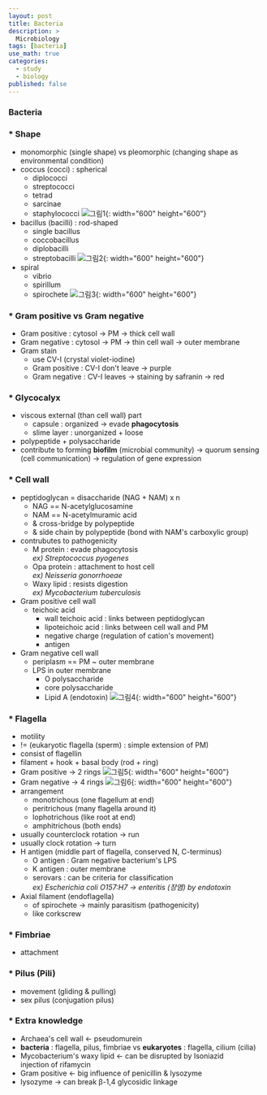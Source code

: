 ```yaml
---
layout: post
title: Bacteria
description: >
  Microbiology
tags: [bacteria]
use_math: true
categories:
  - study
  - biology
published: false
---
```

### Bacteria

### * Shape
* monomorphic (single shape) vs pleomorphic (changing shape as environmental condition)
* coccus (cocci) : spherical
  * diplococci
  * streptococci
  * tetrad
  * sarcinae
  * staphylococci
  ![그림1](https://github.com/hyun-jin891/hyun-jin891.github.io/blob/master/assets/img/16.PNG?raw=true){: width="600" height="600"}
* bacillus (bacilli) : rod-shaped
  * single bacillus
  * coccobacillus
  * diplobacilli
  * streptobacilli
  ![그림2](https://github.com/hyun-jin891/hyun-jin891.github.io/blob/master/assets/img/17.PNG?raw=true){: width="600" height="600"}
* spiral
  * vibrio
  * spirillum
  * spirochete
  ![그림3](https://github.com/hyun-jin891/hyun-jin891.github.io/blob/master/assets/img/18.PNG?raw=true){: width="600" height="600"}

### * Gram positive vs Gram negative
* Gram positive : cytosol → PM → thick cell wall
* Gram negative : cytosol → PM → thin cell wall → outer membrane
* Gram stain
  * use CV-I (crystal violet-iodine)
  * Gram positive : CV-I don't leave → purple
  * Gram negative : CV-I leaves → staining by safranin → red

### * Glycocalyx
* viscous external (than cell wall) part
  * capsule : organized → evade **phagocytosis**
  * slime layer : unorganized + loose
* polypeptide + polysaccharide
* contribute to forming **biofilm** (microbial community) → quorum sensing (cell communication) → regulation of gene expression

### * Cell wall
* peptidoglycan = disaccharide (NAG + NAM) x n
  * NAG == N-acetylglucosamine
  * NAM == N-acetylmuramic acid
  * & cross-bridge by polypeptide
  * & side chain by polypeptide (bond with NAM's carboxylic group)
* contrubutes to pathogenicity
  * M protein : evade phagocytosis <br>
  *ex) Streptococcus pyogenes*
  * Opa protein : attachment to host cell <br>
  *ex) Neisseria gonorrhoeae*
  * Waxy lipid : resists digestion <br>
  *ex) Mycobacterium tuberculosis*
* Gram positive cell wall
  * teichoic acid
    * wall teichoic acid : links between peptidoglycan
    * lipoteichoic acid : links between cell wall and PM
    * negative charge (regulation of cation's movement)
    * antigen
* Gram negative cell wall
  * periplasm == PM ~ outer membrane
  * LPS in outer membrane
    * O polysaccharide
    * core polysaccharide
    * Lipid A (endotoxin)
    ![그림4](https://github.com/hyun-jin891/hyun-jin891.github.io/blob/master/assets/img/21.PNG?raw=true){: width="600" height="600"}


### * Flagella
* motility
* != (eukaryotic flagella (sperm) : simple extension of PM)
* consist of flagellin
* filament + hook + basal body (rod + ring)
* Gram positive → 2 rings
  ![그림5](https://github.com/hyun-jin891/hyun-jin891.github.io/blob/master/assets/img/19.PNG?raw=true){: width="600" height="600"}
* Gram negative → 4 rings
  ![그림6](https://github.com/hyun-jin891/hyun-jin891.github.io/blob/master/assets/img/20.PNG?raw=true){: width="600" height="600"}
* arrangement
  * monotrichous (one flagellum at end)
  * peritrichous (many flagella around it)
  * lophotrichous (like root at end)
  * amphitrichous (both ends)
* usually counterclock rotation → run
* usually clock rotation → turn
* H antigen (middle part of flagella, conserved N, C-terminus)
  * O antigen : Gram negative bacterium's LPS
  * K antigen : outer membrane
  * serovars : can be criteria for classification <br>
    *ex) Escherichia coli O157:H7 → enteritis (장염) by endotoxin*
* Axial filament (endoflagella)
  * of spirochete → mainly parasitism (pathogenicity)
  * like corkscrew

### * Fimbriae
* attachment

### * Pilus (Pili)
* movement (gliding & pulling)
* sex pilus (conjugation pilus)


### * Extra knowledge
* Archaea's cell wall ← pseudomurein
* **bacteria** : flagella, pilus, fimbriae vs **eukaryotes** : flagella, cilium (cilia)
* Mycobacterium's waxy lipid ← can be disrupted by Isoniazid <br>
injection of rifamycin
* Gram positive ← big influence of penicillin & lysozyme
* lysozyme → can break β-1,4 glycosidic linkage
